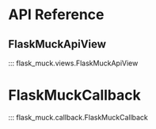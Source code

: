# API Reference

## FlaskMuckApiView
::: flask_muck.views.FlaskMuckApiView


# FlaskMuckCallback
::: flask_muck.callback.FlaskMuckCallback